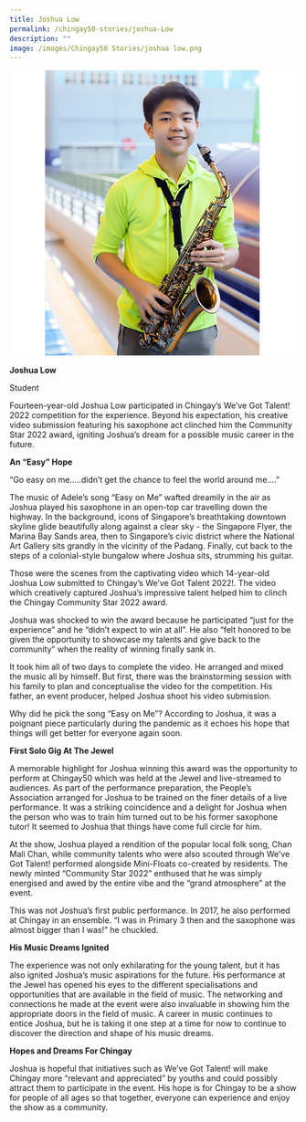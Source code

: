 ```yaml
---
title: Joshua Low
permalink: /chingay50-stories/joshua-Low
description: ""
image: /images/Chingay50 Stories/joshua low.png
---
```

![Joshua Low](/images/Chingay50%20Stories/joshua%20low.png)

**Joshua Low**

Student

Fourteen-year-old Joshua Low participated in Chingay’s We’ve Got Talent! 2022 competition for the experience. Beyond his expectation, his creative video submission featuring his saxophone act clinched him the Community Star 2022 award, igniting Joshua’s dream for a possible music career in the future.  

**An “Easy” Hope**

“Go easy on me…..didn’t get the chance to feel the world around me….” 

The music of Adele’s song “Easy on Me” wafted dreamily in the air as Joshua played his saxophone in an open-top car travelling down the highway.  In the background, icons of Singapore’s breathtaking downtown skyline glide beautifully along against a clear sky -  the Singapore Flyer, the Marina Bay Sands area, then to Singapore’s civic district where the National Art Gallery sits grandly in the vicinity of the Padang. Finally, cut back to the steps of a colonial-style bungalow where Joshua sits, strumming his guitar. 

Those were the scenes from the captivating video which 14-year-old Joshua Low submitted to Chingay’s We’ve Got Talent 2022!. The video which creatively captured Joshua’s impressive talent helped him to clinch the Chingay Community Star 2022 award. 

Joshua was shocked to win the award because he participated “just for the experience” and he “didn’t expect to win at all”.  He also “felt honored to be given the opportunity to showcase my talents and give back to the community” when the reality of winning finally sank in.

 It took him all of two days to complete the video.  He arranged and mixed the music all by himself. But first, there was the brainstorming session with his family to plan and conceptualise the video for the competition. His father, an event producer, helped Joshua shoot his video submission. 

Why did he pick the song “Easy on Me”?  According to Joshua, it was a poignant piece particularly during the pandemic as it echoes his hope that things will get better for everyone again soon. 


**First Solo Gig At The Jewel**

A memorable highlight for Joshua winning this award was the opportunity to perform at Chingay50 which was held at the Jewel and live-streamed to audiences. As part of the performance preparation, the People’s Association arranged for Joshua to be trained on the finer details of a live performance. It was a striking coincidence and a delight for Joshua when the person who was to train him turned out to be his former saxophone tutor! It seemed to Joshua that things have come full circle for him. 

At the show, Joshua played a rendition of the popular local folk song, Chan Mali Chan, while community talents who were also scouted through We’ve Got Talent! performed alongside Mini-Floats co-created by residents. The newly minted “Community Star 2022” enthused that he was simply energised and awed by the entire vibe and the “grand atmosphere” at the event. 

This was not Joshua’s first public performance. In 2017, he also performed at Chingay in an ensemble. “I was in Primary 3 then and the saxophone was almost bigger than I was!” he chuckled.  


**His Music Dreams Ignited**

The experience was not only exhilarating for the young talent, but it has also ignited Joshua’s music aspirations for the future. His performance at the Jewel has opened his eyes to the different specialisations and opportunities that are available in the field of music. The networking and connections he made at the event were also invaluable in showing him the appropriate doors in the field of music.  A career in music continues to entice Joshua, but he is taking it one step at a time for now to continue to discover the direction and shape of his music dreams.  

**Hopes and Dreams For Chingay**

Joshua is hopeful that initiatives such as We’ve Got Talent! will make Chingay more “relevant and appreciated” by youths and could possibly attract them to participate in the event. His hope is for Chingay to be a show for people of all ages so that together, everyone can experience and enjoy the show as a community.
